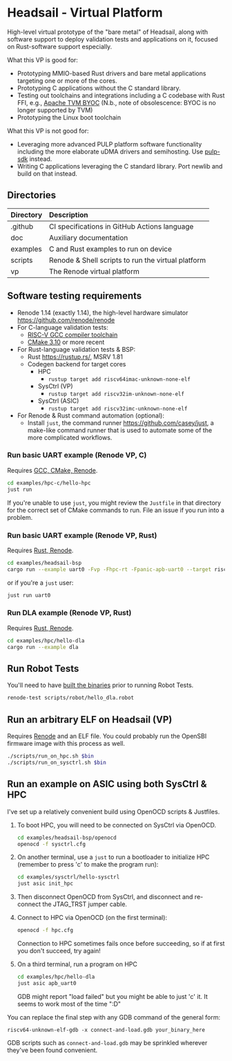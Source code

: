 # Headsail - Virtual Platform

High-level virtual prototype of the "bare metal" of Headsail, along with software support to deploy
validation tests and applications on it, focused on Rust-software support especially.

What this VP is good for:

- Prototyping MMIO-based Rust drivers and bare metal applications targeting one or more of the cores.
- Prototyping C applications without the C standard library.
- Testing out toolchains and integrations including a C codebase with Rust FFI, e.g., [Apache TVM BYOC](https://tvm.apache.org/2020/07/15/how-to-bring-your-own-codegen-to-tvm) (N.b., note of obsolescence: BYOC is no longer supported by TVM)
- Prototyping the Linux boot toolchain

What this VP is not good for:

- Leveraging more advanced PULP platform software functionality including the more elaborate uDMA drivers and semihosting. Use [pulp-sdk](https://github.com/pulp-platform/pulp-sdk/) instead.
- Writing C applications leveraging the C standard library. Port newlib and build on that instead.

## Directories

| Directory | Description                       |
| :-        | :-                                |
| .github   | CI specifications in GitHub Actions language |
| doc       | Auxiliary documentation           |
| examples  | C and Rust examples to run on device |
| scripts   | Renode & Shell scripts to run the virtual platform |
| vp        | The Renode virtual platform       |

## Software testing requirements

- Renode 1.14 (exactly 1.14), the high-level hardware simulator <https://github.com/renode/renode>
- For C-language validation tests:
  - [RISC-V GCC compiler toolchain](https://github.com/riscv-collab/riscv-gnu-toolchain/)
  - [CMake 3.10](https://cmake.org/download/) or more recent
- For Rust-language validation tests & BSP:
  - Rust <https://rustup.rs/>, MSRV 1.81
  - Codegen backend for target cores
    - HPC
      - `rustup target add riscv64imac-unknown-none-elf`
    - SysCtrl (VP)
      - `rustup target add riscv32im-unknown-none-elf`
    - SysCtrl (ASIC)
      - `rustup target add riscv32imc-unknown-none-elf`
- For Renode & Rust command automation (optional):
  - Install `just`, the command runner <https://github.com/casey/just>, a make-like command runner
  that is used to automate some of the more complicated workflows.

### Run basic UART example (Renode VP, C)

Requires [GCC, CMake, Renode](#software-testing-requirements).

```sh
cd examples/hpc-c/hello-hpc
just run
```

If you're unable to use `just`, you might review the `Justfile` in that directory for the correct
set of CMake commands to run. File an issue if you run into a problem.

### Run basic UART example (Renode VP, Rust)

Requires [Rust, Renode](#software-testing-requirements).

```sh
cd examples/headsail-bsp
cargo run --example uart0 -Fvp -Fhpc-rt -Fpanic-apb-uart0 --target riscv64imac-unknown-none-elf
```

or if you're a `just` user:

```sh
just run uart0
```

### Run DLA example (Renode VP, Rust)

Requires [Rust, Renode](#software-testing-requirements).

```sh
cd examples/hpc/hello-dla
cargo run --example dla
```

## Run Robot Tests

You'll need to have [built the binaries](#run-dla-example-renode-vp-rust) prior to running Robot Tests.

```sh
renode-test scripts/robot/hello_dla.robot
```

## Run an arbitrary ELF on Headsail (VP)

Requires [Renode](#software-testing-requirements) and an ELF file. You could probably run the
OpenSBI firmware image with this process as well.

```sh
./scripts/run_on_hpc.sh $bin
./scripts/run_on_sysctrl.sh $bin
```

## Run an example on ASIC using both SysCtrl & HPC

I've set up a relatively convenient build using OpenOCD scripts & Justfiles.

1. To boot HPC, you will need to be connected on SysCtrl via OpenOCD.

    ```sh
    cd examples/headsail-bsp/openocd
    openocd -f sysctrl.cfg
    ```

2. On another terminal, use a `just` to run a bootloader to initialize HPC (remember to press 'c' to make the program run):

    ```sh
    cd examples/sysctrl/hello-sysctrl
    just asic init_hpc
    ```

3. Then disconnect OpenOCD from SysCtrl, and disconnect and re-connect the JTAG_TRST jumper cable.

4. Connect to HPC via OpenOCD (on the first terminal):

    ```sh
    openocd -f hpc.cfg
    ```

    Connection to HPC sometimes fails once before succeeding, so if at first you don't succeed, try again!

5. On a third terminal, run a program on HPC

    ```sh
    cd examples/hpc/hello-dla
    just asic apb_uart0
    ```

    GDB might report "load failed" but you might be able to just 'c' it. It seems to work most of the time ":D"

You can replace the final step with any GDB command of the general form:

`riscv64-unknown-elf-gdb -x connect-and-load.gdb your_binary_here`

GDB scripts such as `connect-and-load.gdb` may be sprinkled wherever they've been found
convenient.
